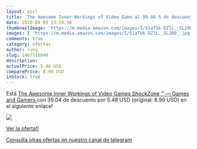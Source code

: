 ```yaml
---
layout: post
title: 'The Awesome Inner Workings of Video Game al 39.04 % de descuento'
date: 2020-04-09 23:59:36
thumbnailImage: 'https://m.media-amazon.com/images/I/51aTUk-DZlL._SL200_.jpg'
images: [ 'https://m.media-amazon.com/images/I/51aTUk-DZlL._SL200_.jpg' ]
comments: true
category: ofertas
author: ring
slug: 1467715840
description:
actualPrice: 5.48 USD
comparePrice: 8.99 USD
inStock: true
---
```


Está [The Awesome Inner Workings of Video Games  ShockZone ™ ― Games and Gamers ](https://www.amazon.com/dp/1467715840/?tag=redken08-20) con 39.04 de descuento por 5.48 USD (original: 8.99 USD) en el siguiente enlace!

[![](https://m.media-amazon.com/images/I/51aTUk-DZlL._SL200_.jpg)](https://www.amazon.com/dp/1467715840/?tag=redken08-20)

[Ver la oferta!!](https://www.amazon.com/dp/1467715840/?tag=redken08-20)

[Consulta otras ofertas en nuestro canal de telegram](https://t.me/s/ofertas25)
